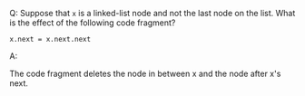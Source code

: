 Q: Suppose that `x` is a linked-list node and not the last node on the list.
What is the effect of the following code fragment?

`x.next = x.next.next`

A:

The code fragment deletes the node in between x and the node after x's next.

